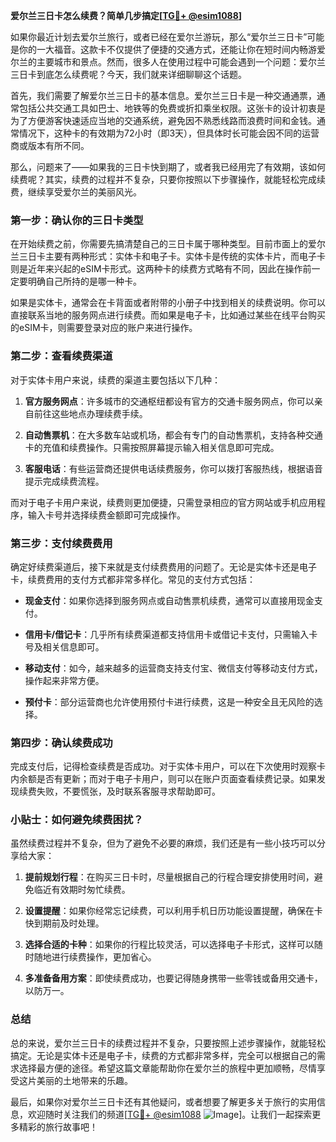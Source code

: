 **爱尔兰三日卡怎么续费？简单几步搞定[[TG💪+ @esim1088](https://t.me/s/esim1088)]**

如果你最近计划去爱尔兰旅行，或者已经在爱尔兰游玩，那么“爱尔兰三日卡”可能是你的一大福音。这款卡不仅提供了便捷的交通方式，还能让你在短时间内畅游爱尔兰的主要城市和景点。然而，很多人在使用过程中可能会遇到一个问题：爱尔兰三日卡到底怎么续费呢？今天，我们就来详细聊聊这个话题。

首先，我们需要了解爱尔兰三日卡的基本信息。爱尔兰三日卡是一种交通通票，通常包括公共交通工具如巴士、地铁等的免费或折扣乘坐权限。这张卡的设计初衷是为了方便游客快速适应当地的交通系统，避免因不熟悉线路而浪费时间和金钱。通常情况下，这种卡的有效期为72小时（即3天），但具体时长可能会因不同的运营商或版本有所不同。

那么，问题来了——如果我的三日卡快到期了，或者我已经用完了有效期，该如何续费呢？其实，续费的过程并不复杂，只要你按照以下步骤操作，就能轻松完成续费，继续享受爱尔兰的美丽风光。

### 第一步：确认你的三日卡类型

在开始续费之前，你需要先搞清楚自己的三日卡属于哪种类型。目前市面上的爱尔兰三日卡主要有两种形式：实体卡和电子卡。实体卡是传统的实体卡片，而电子卡则是近年来兴起的eSIM卡形式。这两种卡的续费方式略有不同，因此在操作前一定要明确自己所持的是哪一种卡。

如果是实体卡，通常会在卡背面或者附带的小册子中找到相关的续费说明。你可以直接联系当地的服务网点进行续费。而如果是电子卡，比如通过某些在线平台购买的eSIM卡，则需要登录对应的账户来进行操作。

### 第二步：查看续费渠道

对于实体卡用户来说，续费的渠道主要包括以下几种：

1. **官方服务网点**：许多城市的交通枢纽都设有官方的交通卡服务网点，你可以亲自前往这些地点办理续费手续。
   
2. **自动售票机**：在大多数车站或机场，都会有专门的自动售票机，支持各种交通卡的充值和续费操作。只需按照屏幕提示输入相关信息即可完成。

3. **客服电话**：有些运营商还提供电话续费服务，你可以拨打客服热线，根据语音提示完成续费流程。

而对于电子卡用户来说，续费则更加便捷，只需登录相应的官方网站或手机应用程序，输入卡号并选择续费金额即可完成操作。

### 第三步：支付续费费用

确定好续费渠道后，接下来就是支付续费费用的问题了。无论是实体卡还是电子卡，续费费用的支付方式都非常多样化。常见的支付方式包括：

- **现金支付**：如果你选择到服务网点或自动售票机续费，通常可以直接用现金支付。
  
- **信用卡/借记卡**：几乎所有续费渠道都支持信用卡或借记卡支付，只需输入卡号及相关信息即可。

- **移动支付**：如今，越来越多的运营商支持支付宝、微信支付等移动支付方式，操作起来非常方便。

- **预付卡**：部分运营商也允许使用预付卡进行续费，这是一种安全且无风险的选择。

### 第四步：确认续费成功

完成支付后，记得检查续费是否成功。对于实体卡用户，可以在下次使用时观察卡内余额是否有更新；而对于电子卡用户，则可以在账户页面查看续费记录。如果发现续费失败，不要慌张，及时联系客服寻求帮助即可。

### 小贴士：如何避免续费困扰？

虽然续费过程并不复杂，但为了避免不必要的麻烦，我们还是有一些小技巧可以分享给大家：

1. **提前规划行程**：在购买三日卡时，尽量根据自己的行程合理安排使用时间，避免临近有效期时匆忙续费。

2. **设置提醒**：如果你经常忘记续费，可以利用手机日历功能设置提醒，确保在卡快到期前及时处理。

3. **选择合适的卡种**：如果你的行程比较灵活，可以选择电子卡形式，这样可以随时随地进行续费操作，更加省心。

4. **多准备备用方案**：即使续费成功，也要记得随身携带一些零钱或备用交通卡，以防万一。

### 总结

总的来说，爱尔兰三日卡的续费过程并不复杂，只要按照上述步骤操作，就能轻松搞定。无论是实体卡还是电子卡，续费的方式都非常多样，完全可以根据自己的需求选择最方便的途径。希望这篇文章能帮助你在爱尔兰的旅程中更加顺畅，尽情享受这片美丽的土地带来的乐趣。

最后，如果你对爱尔兰三日卡还有其他疑问，或者想要了解更多关于旅行的实用信息，欢迎随时关注我们的频道[[TG💪+ @esim1088](https://t.me/s/esim1088) ![Image](https://i.postimg.cc/4NQfJmqS/Snipaste-2025-05-13-00-14-12.png)]。让我们一起探索更多精彩的旅行故事吧！